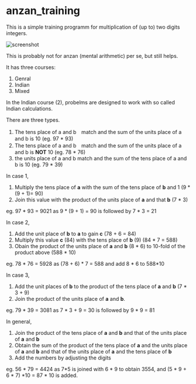 # anzan_training

This is a simple training programm for multiplication of (up to) two digits integers.

[]()
<img src="Screenshot 2023-10-30 at 09.48.26" alt="screenshot" title="サンプル">

This is probably not for anzan (mental arithmetic) per se, but still helps.

It has three courses:

1. Genral
2. Indian
3. Mixed

In the Indian course (2), probelms are designed to work with so called Indian calculations.

There are three types.
1. The tens place of a and b　match and the sum of the units place of a and b is 10 (eg. 97 * 93)
2. The tens place of a and b　match and the sum of the units place of a and b is **NOT** 10 (eg. 78 * 76)
3. the units place of a and b match and the sum of the tens place of a and b is 10 (eg. 79 * 39)

In case 1,
1. Multiply the tens place of **a** with the sum of the tens place of **b** and 1 (9 * (9 + 1)= 90)
2. Join this value with the product of the units place of **a** and that **b** (7 * 3)

eg. 97 * 93 = 9021 as 9 * (9 + 1) = 90 is followed by 7 * 3 = 21

In case 2, 
1. Add the unit place of **b** to **a** to gain **c** (78 + 6 = 84) 
2. Multiply this value **c** (84) with the tens place of **b** (9) (84 * 7 = 588)
3. Obain the product of the units place of **a** and **b** (8 * 6) to 10-fold of the product above (588 * 10)

eg. 78 * 76 = 5928 as (78 + 6) * 7 = 588 and add 8 * 6 to 588*10


In case 3, 
1. Add the unit places of **b** to the product of the tens place of **a** and **b** (7 * 3 + 9)
2. Join the product of the units place of **a** and **b**.

eg. 79 * 39 = 3081 as 7 * 3 + 9 = 30 is followed by 9 * 9 = 81


In general,
1. Join the product of the tens place of **a** and **b** and that of the units place of **a** and **b**
2. Obtain the sum of the product of the tens place of **a** and the units place of **a** and **b**
 and that of the units place of **a** and the tens place of **b**
3. Add the numbers by adjusting the digits

eg. 56 * 79 = 4424 as 7*5 is joined with 6 * 9 to obtain 3554, and (5 * 9 + 6 * 7) *10 = 87 * 10 is added.




